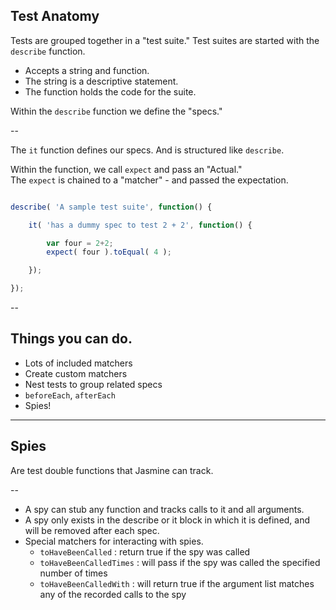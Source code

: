 ## Test Anatomy

Tests are grouped together in a "test suite."
Test suites are started with the `describe` function.  

- Accepts a string and function.  
- The string is a descriptive statement.  
- The function holds the code for the suite.  

Within the `describe` function we define the "specs." 

--

The `it` function defines our specs.  And is structured like `describe`.

Within the function, we call `expect` and pass an "Actual."  
The `expect` is chained to a "matcher" - and passed the expectation. 

```js

describe( 'A sample test suite', function() {

    it( 'has a dummy spec to test 2 + 2', function() {

        var four = 2+2;
        expect( four ).toEqual( 4 );

    });

});
```

--

## Things you can do.

- Lots of included matchers
- Create custom matchers
- Nest tests to group related specs
- `beforeEach`, `afterEach`
- Spies!

---

## Spies

Are test double functions that Jasmine can track.  

--

- A spy can stub any function and tracks calls to it and all arguments. <!-- .element: class="fragment" -->  
- A spy only exists in the describe or it block in which it is defined, and will be removed after each spec. <!-- .element: class="fragment" -->
- Special matchers for interacting with spies. <!-- .element: class="fragment" -->
    - `toHaveBeenCalled` : return true if the spy was called 
    - `toHaveBeenCalledTimes` : will pass if the spy was called the specified number of times 
    - `toHaveBeenCalledWith` : will return true if the argument list matches any of the recorded calls to the spy 